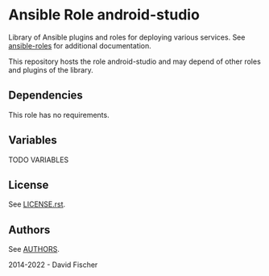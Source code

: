 # Ansible Role android-studio

Library of Ansible plugins and roles for deploying various services.
See [ansible-roles](https://github.com/davidfischer-ch/ansible-roles) for additional documentation.

This repository hosts the role android-studio and may depend of other roles and plugins of the library.

## Dependencies

This role has no requirements.

## Variables

TODO VARIABLES

## License

See [LICENSE.rst](LICENSE.rst).

## Authors

See [AUTHORS](AUTHORS).

2014-2022 - David Fischer

